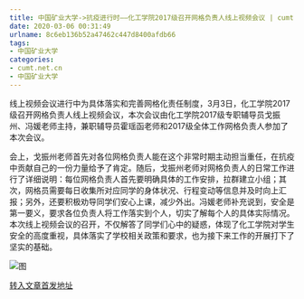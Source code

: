 ```yaml
---
title: 中国矿业大学->抗疫进行时——化工学院2017级召开网格负责人线上视频会议 | cumt.net.cn
date: 2020-03-06 00:31:49
urlname: 8c6eb136b52a47462c447d8400afdb66
tags: 
- 中国矿业大学
categories:
- cumt.net.cn
- 中国矿业大学
---
```

线上视频会议进行中为具体落实和完善网格化责任制度，3月3日，化工学院2017级召开网格负责人线上视频会议，本次会议由化工学院2017级专职辅导员戈振州、冯媛老师主持，兼职辅导员霍瑶函老师和2017级全体工作网格负责人参加了本次会议。

会上，戈振州老师首先对各位网格负责人能在这个非常时期主动担当重任，在抗疫中贡献自己的一份力量给予了肯定。随后，戈振州老师对网格负责人的日常工作进行了详细说明：每位网格负责人首先要明确具体的工作安排，拉群建立小组；其次，网格员需要每日收集所对应同学的身体状况、行程变动等信息并及时向上汇报；另外，还要积极劝导同学们安心上课，减少外出。冯媛老师补充说到，安全是第一要义，要求各位负责人将工作落实到个人，切实了解每个人的具体实际情况。本次线上视频会议的召开，不仅解答了同学们心中的疑惑，体现了化工学院对学生安全的高度重视，具体落实了学校相关政策和要求，也为接下来工作的开展打下了坚实的基础。

![图](http://xwzx.cumt.edu.cn/_upload/article/images/91/67/34a6fde5418ba60474b51d53f948/f0838651-a738-4a04-9581-8910f3fda730.jpg)

[转入文章首发地址](http://xwzx.cumt.edu.cn/8b/f8/c523a560120/page.htm)